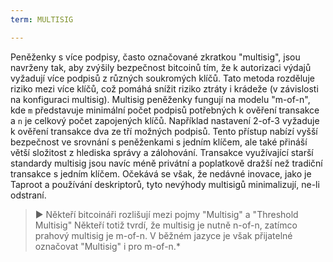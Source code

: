 ```yaml
---
term: MULTISIG

---
```

Peněženky s více podpisy, často označované zkratkou "multisig", jsou navrženy tak, aby zvýšily bezpečnost bitcoinů tím, že k autorizaci výdajů vyžadují více podpisů z různých soukromých klíčů. Tato metoda rozděluje riziko mezi více klíčů, což pomáhá snížit riziko ztráty i krádeže (v závislosti na konfiguraci multisig). Multisig peněženky fungují na modelu "m-of-n", kde `m` představuje minimální počet podpisů potřebných k ověření transakce a `n` je celkový počet zapojených klíčů. Například nastavení 2-of-3 vyžaduje k ověření transakce dva ze tří možných podpisů. Tento přístup nabízí vyšší bezpečnost ve srovnání s peněženkami s jedním klíčem, ale také přináší větší složitost z hlediska správy a zálohování. Transakce využívající starší standardy multisig jsou navíc méně privátní a poplatkově dražší než tradiční transakce s jedním klíčem. Očekává se však, že nedávné inovace, jako je Taproot a používání deskriptorů, tyto nevýhody multisigů minimalizují, ne-li odstraní.

> ► Někteří bitcoináři rozlišují mezi pojmy "Multisig" a "Threshold Multisig" Někteří totiž tvrdí, že multisig je nutně n-of-n, zatímco prahový multisig je m-of-n. V běžném jazyce je však přijatelné označovat "Multisig" i pro m-of-n.*